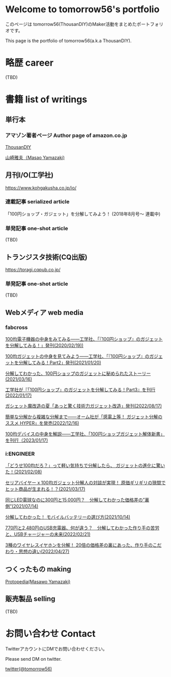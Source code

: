 # Welcome to tomorrow56's portfolio

このページは tomorrow56(ThousanDIY)のMaker活動をまとめたポートフォリオです。

This page is the portfolio of tomorrow56(a.k.a ThousanDIY).

# 略歴 career

(TBD)

# 書籍 list of writings

## 単行本

### アマゾン著者ページ Author page of amazon.co.jp

[ThousanDIY](https://www.amazon.co.jp/ThousanDIY/e/B0BL1D62CG)

[山崎雅夫（Masao Yamazaki)](https://www.amazon.co.jp/%E5%B1%B1%E5%B4%8E-%E9%9B%85%E5%A4%AB/e/B0BTT5DVQH)

## 月刊I/O(工学社)

https://www.kohgakusha.co.jp/io/

### 連載記事 serialized article

「100円ショップ・ガジェット」を分解してみよう！ (2018年8月号〜 連載中)

### 単発記事 one-shot article

(TBD)

## トランジスタ技術(CQ出版)

https://toragi.cqpub.co.jp/

### 単発記事 one-shot article

(TBD)

## Webメディア web media

### fabcross

[100均電子機器の中身をみてみる——工学社、「『100円ショップ』のガジェットを分解してみる！」発刊(2020/02/19))](https://fabcross.jp/news/2020/20200219_kogakusya_100kinelectricalparts_disassembly.html)

[100均ガジェットの中身を見てみよう——工学社、「『100円ショップ』のガジェットを分解してみる！Part2」発刊(2021/01/20)](https://fabcross.jp/news/2021/20210120_kogakusya_100yenshopgadgetpart2.html)

[分解してわかった、100円ショップのガジェットに秘められたストーリー(2021/03/16)](https://fabcross.jp/interview/20210316_100yenshopgadget.html)

[工学社が『「100円ショップ」のガジェットを分解してみる！Part3』を刊行(2022/01/17)](https://fabcross.jp/news/2022/20220117_100yengadgetpart3.html)

[ガシェット魔改造の夏「あっと驚く技術力ガジェット改造」発刊(2022/08/17)](https://fabcross.jp/news/2022/20220817_book_kaizou.html)

[簡単な分解から複雑な分解まで——オーム社が「感電上等！ ガジェット分解のススメ HYPER」を発売(2022/12/16)](https://fabcross.jp/news/2022/20221216_gadgetdisassembly.html)

[100均デバイスの中身を解説——工学社、「100円ショップガジェット解体新書」を刊行（2023/01/17)](https://fabcross.jp/news/2023/20230117_kogakusya_100kindevicekaitaishinsho.html)

### i:ENGINEER

[「どうせ100均だろ？」って軽い気持ちで分解したら、 ガジェットの進化に驚いた！(2021/02/08)](https://staff.persol-xtech.co.jp/i-engineer/technology/gadgetdisassembly)

[セリアバイヤー x 100均ガジェット分解人の対談が実現！ 原価ギリギリの狭間でヒット商品が生まれる！？(2021/03/17)](https://staff.persol-xtech.co.jp/i-engineer/product/seriaxyamazaki)

[同じLED電球なのに300円と15,000円？　分解してわかった価格差の”裏側”(2021/07/14)](https://staff.persol-xtech.co.jp/i-engineer/product/leddisassembly)

[分解してわかった！ モバイルバッテリーの選び方(2021/10/14)](https://staff.persol-xtech.co.jp/i-engineer/product/batterydisassembly)

[770円と2,480円のUSB充電器、何が違う？　分解してわかった作り手の苦労と、USBチャージャーの未来(2022/02/21)](https://staff.persol-xtech.co.jp/i-engineer/product/usbdisassembly)

[3種のワイヤレスイヤホンを分解！ 20倍の価格差の裏にあった、作り手のこだわり・思想の違い(2022/04/27)](https://staff.persol-xtech.co.jp/i-engineer/product/earphonedisassembly)


## つくったもの making

[Protopedia(Masawo Yamazaki)](https://protopedia.net/prototyper/masawoyamazaki)

## 販売製品 selling

(TBD)


# お問い合わせ Contact

TwitterアカウントにDMでお問い合わせください。

Please send DM on twitter.

[twitter(@tomorrow56)](https://twitter.com/tomorrow56)
